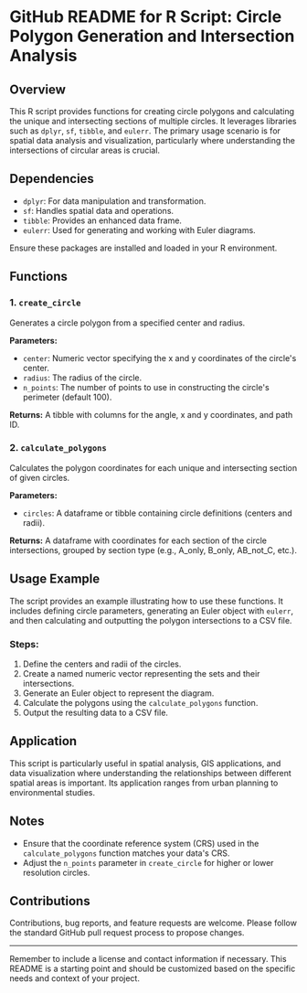 
# GitHub README for R Script: Circle Polygon Generation and Intersection Analysis

## Overview
This R script provides functions for creating circle polygons and calculating the unique and intersecting sections of multiple circles. It leverages libraries such as `dplyr`, `sf`, `tibble`, and `eulerr`. The primary usage scenario is for spatial data analysis and visualization, particularly where understanding the intersections of circular areas is crucial.

## Dependencies
- `dplyr`: For data manipulation and transformation.
- `sf`: Handles spatial data and operations.
- `tibble`: Provides an enhanced data frame.
- `eulerr`: Used for generating and working with Euler diagrams.

Ensure these packages are installed and loaded in your R environment.

## Functions

### 1. `create_circle`
Generates a circle polygon from a specified center and radius.

**Parameters:**
- `center`: Numeric vector specifying the x and y coordinates of the circle's center.
- `radius`: The radius of the circle.
- `n_points`: The number of points to use in constructing the circle's perimeter (default 100).

**Returns:** A tibble with columns for the angle, x and y coordinates, and path ID.

### 2. `calculate_polygons`
Calculates the polygon coordinates for each unique and intersecting section of given circles.

**Parameters:**
- `circles`: A dataframe or tibble containing circle definitions (centers and radii).

**Returns:** A dataframe with coordinates for each section of the circle intersections, grouped by section type (e.g., A_only, B_only, AB_not_C, etc.).

## Usage Example
The script provides an example illustrating how to use these functions. It includes defining circle parameters, generating an Euler object with `eulerr`, and then calculating and outputting the polygon intersections to a CSV file.

### Steps:
1. Define the centers and radii of the circles.
2. Create a named numeric vector representing the sets and their intersections.
3. Generate an Euler object to represent the diagram.
4. Calculate the polygons using the `calculate_polygons` function.
5. Output the resulting data to a CSV file.

## Application
This script is particularly useful in spatial analysis, GIS applications, and data visualization where understanding the relationships between different spatial areas is important. Its application ranges from urban planning to environmental studies.

## Notes
- Ensure that the coordinate reference system (CRS) used in the `calculate_polygons` function matches your data's CRS.
- Adjust the `n_points` parameter in `create_circle` for higher or lower resolution circles.

## Contributions
Contributions, bug reports, and feature requests are welcome. Please follow the standard GitHub pull request process to propose changes.

---

Remember to include a license and contact information if necessary. This README is a starting point and should be customized based on the specific needs and context of your project.
